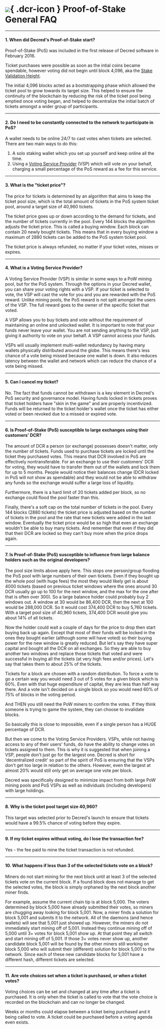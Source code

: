 # ![](../../img/dcr-icons/TicketLive.svg){ .dcr-icon } Proof-of-Stake General FAQ

---

#### 1. When did Decred's Proof-of-Stake start?

Proof-of-Stake (PoS) was included in the first release of Decred software in February 2016.

Ticket purchases were possible as soon as the intial coins became spendable,
however voting did not begin until block 4,096, aka the
[Stake Validation Height](https://devdocs.decred.org/core-blockchain-concepts/proof-of-stake/stake-validation-height/).

The initial 4,096 blocks acted as a bootstrapping phase which allowed the ticket
pool to grow towards its target size. This helped to ensure the continuity of
the blockchain by reducing the risk of the ticket pool being emptied once voting
began, and helped to decentralize the initial batch of tickets amongst a wider
group of participants.

---

#### 2. Do I need to be constantly connected to the network to participate in PoS?

A wallet needs to be online 24/7 to cast votes when tickets are selected.
There are two main ways to do this:

1. A solo staking wallet which you set up yourself and keep online all the time.
1. Using a [Voting Service
   Provider](../../proof-of-stake/how-to-stake.md#pos-using-a-voting-service-provider-vsp)
   (VSP) which will vote on your behalf, charging a small percentage of the PoS
   reward as a fee for this service.

---

#### 3. What is the "ticket price"?

The price for tickets is determined by an algorithm that aims to keep the ticket pool size, which is the total amount of tickets in the PoS system ticket pool, around a target size of 40,960 tickets.

The ticket price goes up or down according to the demand for tickets, and the number of tickets currently in the pool. Every 144 blocks the algorithm adjusts the ticket price. This is called a buying window. Each block can contain 20 newly bought tickets. This means that in every buying window a maximum of 2880 tickets can be added to the PoS system ticket pool.

The ticket price is always refunded, no matter if your ticket votes, misses or expires.

---

#### 4. What is a Voting Service Provider?

A Voting Service Provider (VSP) is similar in some ways to a PoW mining pool, but for the PoS system. Through the options in your Decred wallet, you can share your voting rights with a VSP. If your ticket is selected to vote, the VSP will cast the vote for you and you are rewarded with the PoS reward. Unlike mining pools, the PoS reward is not split amongst the users of the VSP. The full reward goes to the owner of the specific ticket that voted.

A VSP allows you to buy tickets and vote without the requirement of maintaining an online and unlocked wallet. It is important to note that your funds never leave your wallet. You are not sending anything to the VSP, just giving it authority to vote on your behalf. A VSP cannot access your funds.

VSPs will usually implement multi-wallet redundancy by having many wallets physically distributed around the globe. This means there's less chance of a vote being missed because one wallet is down.
It also reduces latency between the wallet and network which can reduce the chance of a vote being missed.

---

#### 5. Can I cancel my ticket?

No. The fact that funds cannot be withdrawn is a key element in Decred's PoS security and governance model. Having funds locked in tickets proves that ticket holders have "skin in the game" and are properly incentivized. Funds will be returned to the ticket holder's wallet once the ticket has either voted or been revoked due to a missed or expired vote.

---

#### 6. Is Proof-of-Stake (PoS) susceptible to large exchanges using their customers’ DCR?

The amount of DCR a person (or exchange) possesses doesn't matter, only the number of tickets. Funds used to purchase tickets are locked until the ticket they purchased votes. This means that DCR involved in PoS are effectively nontransferable. For an exchange to use their customers’ DCR for voting, they would have to transfer them out of the wallets and lock them for up to 5 months. People would notice their balances change (DCR locked in PoS will not show as spendable) and they would not be able to withdraw any funds so the exchange would suffer a large loss of liquidity.

Furthermore, there is a hard limit of 20 tickets added per block, so no exchange could flood the pool faster than this.

Finally, there's a soft cap on the total number of tickets in the pool. Every 144 blocks (2880 tickets) the ticket price is adjusted based on the number of tickets in the pool and the rate that new tickets were added in the last window. Eventually the ticket price would be so high that even an exchange wouldn't be able to buy many tickets. And remember that even if they did that their DCR are locked so they can't buy more when the price drops again.

---

#### 7. Is Proof-of-Stake (PoS) susceptible to influence from large balance holders such as the original developers?

The pool size limits above apply here. This stops one person/group flooding the PoS pool with large numbers of their own tickets. Even if they bought up the whole pool (with huge fees) the most they would likely get is about 4000 tickets (based on previous ticket windows where the ones around 30 DCR usually go up to 100 for the next window, and the max for the one after that is often over 300). So a large balance holder could probably buy 2 windows out. A window at 30 would be 86,400 DCR, then the next at 100 would be 288,000 DCR. So it would cost 374,400 DCR to buy 5,760 tickets. With a target pool size of 40,960 tickets, 374,400 DCR would give you about 14% of all tickets.

Now the holder could wait a couple of days for the price to drop then start buying back up again. Except that most of their funds will be locked in the ones they bought earlier (although some will have voted) so their buying power for the new window is greatly reduced. But let's say they have super capital and bought all the DCR on all exchanges. So they are able to buy another two windows and replace those tickets that voted and were successful in buying all the tickets (at very high fees and/or prices). Let's say that takes them to about 25% of the tickets.

Tickets for a block are chosen with a random distribution. To force a vote to go a certain way you would need 3 out of 5 votes for a given block which is 60%. Even with that huge expenditure of capital, they are less than half way there. And a vote isn't decided on a single block so you would need 60% of 75% of blocks in the voting period.

And THEN you still need the PoW miners to confirm the votes. If they think someone is trying to game the system, they can choose to invalidate blocks.

So basically this is close to impossible, even if a single person has a HUGE percentage of DCR.

But then we come to the Voting Service Providers. VSPs, while not having access to any of their users' funds, do have the ability to change votes on tickets assigned to them. This is why it is suggested that when joining a VSP, people don't just go for the largest one. Decred is short for 'decentralized credit' so part of the spirit of PoS is ensuring that the VSPs don't get too large in relation to the others. However, even the largest at almost 20% would still only get on average one vote per block.

Decred was specifically designed to minimize impact from both large PoW mining pools and PoS VSPs as well as individuals (including developers) with large holdings.

---

#### 8. Why is the ticket pool target size 40,960?

This target was selected prior to Decred's launch to ensure that tickets would have a 99.5% chance of voting before they expire.

---

#### 9. If my ticket expires without voting, do I lose the transaction fee?

Yes - the fee paid to mine the ticket transaction is not refunded.

---

#### 10. What happens if less than 3 of the selected tickets vote on a block?

Miners do not start mining for the next block until at least 3 of the selected
tickets vote on the current block.
If a found block does not manage to get the selected votes, the block is simply
orphaned by the next block another miner finds.

For example, assume the current chain tip is at block 5,000.
The voters determined by block 5,000 have already submitted their votes, so
miners are chugging away looking for block 5,001.
Now, a miner finds a solution for block 5,001 and submits it to the network.
All of the daemons (and hence wallets) will see that 5,001 just showed up.
However, the miners do not immediately start mining off of 5,001.
Instead they continue mining off of 5,000 until 3+ votes for block 5,001 show up.
At that point they all switch and start mining off of 5,001.
If those 3+ votes never show up, another candidate block 5,001 will be found by
the other miners still working on block 5,000 who will submit their (different)
solution for block 5,001 to the network.
Since each of these new candidate blocks for 5,001 have a different hash,
different tickets are selected.

---

#### 11. Are vote choices set when a ticket is purchased, or when a ticket votes?

Voting choices can be set and changed at any time after a ticket is purchased.
It is only when the ticket is called to vote that the vote choice is recorded on
the blockchain and can no longer be changed.

Weeks or months could elapse between a ticket being purchased and it being
called to vote. A ticket could be purchased before a voting agenda even exists.
